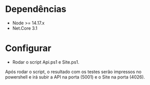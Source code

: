 # Dependências
- Node >= 14.17.x
- Net.Core 3.1


# Configurar
- Rodar o script Api.ps1 e Site.ps1.

Após rodar o script, o resultado com os testes serão impressos no powershell e irá subir a API na porta (5001) e o Site na porta (4026).
